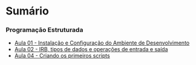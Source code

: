# Sumário

### Programação Estruturada

* [Aula 01 - Instalação e Configuração do Ambiente de Desenvolvimento](programacao_estruturada/aula01.md)
* [Aula 02 - IRB, tipos de dados e operações de entrada e saída](programacao_estruturada/aula02.md)
* [Aula 04 - Criando os primeiros scripts](programacao_estruturada/aula04.md)
